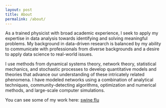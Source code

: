 ```yaml
---
layout: post
title: About
permalink: /about/
---
```


As a trained physicist with broad academic experience, I seek to apply my expertise in data analysis towards identifying and solving meaningful problems. My background in data-driven research is balanced by my ability to communicate with professionals from diverse backgrounds and a desire to apply data science to real-world issues.

I use methods from dynamical systems theory, network theory, statistical mechanics, and stochastic processes to develop quantitative models and theories that advance our understanding of these intricately related phenomena. I have modeled networks using a combination of analytical techniques, community-detecting algorithms, optimization and numerical methods, and large-scale computer simulations. 

You can see some of my work here: [swine flu](http://rocs.northwestern.edu/projects/swine_flu)
